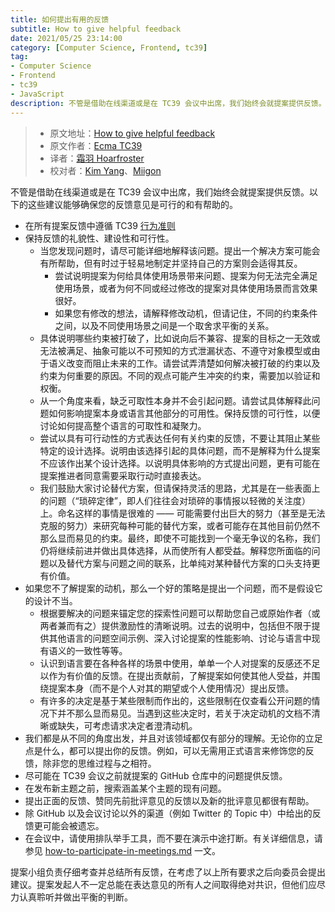 ```yaml
---
title: 如何提出有用的反馈
subtitle: How to give helpful feedback
date: 2021/05/25 23:14:00
category: [Computer Science, Frontend, tc39]
tag:
- Computer Science
- Frontend
- tc39
- JavaScript
description: 不管是借助在线渠道或是在 TC39 会议中出席，我们始终会就提案提供反馈。以下的这些建议能够确保您的反馈意见是可行的和有帮助的。
---
```


> * 原文地址：[How to give helpful feedback](https://github.com/tc39/how-we-work/blob/master/feedback.md)
> * 原文作者：[Ecma TC39](https://github.com/tc39/how-we-work)
> * 译者：[霜羽 Hoarfroster](https://github.com/PassionPenguin)
> * 校对者：[Kim Yang](https://github.com/KimYangOfCat)、[Miigon](https://github.com/Miigon)

不管是借助在线渠道或是在 TC39 会议中出席，我们始终会就提案提供反馈。以下的这些建议能够确保您的反馈意见是可行的和有帮助的。

- 在所有提案反馈中遵循 TC39 [行为准则](https://tc39.es/code-of-conduct/)
- 保持反馈的礼貌性、建设性和可行性。
    - 当您发现问题时，请尽可能详细地解释该问题。提出一个解决方案可能会有所帮助，但有时过于轻易地制定并坚持自己的方案则会适得其反。
        - 尝试说明提案为何给具体使用场景带来问题、提案为何无法完全满足使用场景，或者为何不同或经过修改的提案对具体使用场景而言效果很好。
        - 如果您有修改的想法，请解释修改动机，但请记住，不同的约束条件之间，以及不同使用场景之间是一个取舍求平衡的关系。
    - 具体说明哪些约束被打破了，比如说向后不兼容、提案的目标之一无效或无法被满足、抽象可能以不可预知的方式泄漏状态、不遵守对象模型或由于语义改变而阻止未来的工作。请尝试弄清楚如何解决被打破的约束以及约束为何重要的原因。不同的观点可能产生冲突的约束，需要加以验证和权衡。
    - 从一个角度来看，缺乏可取性本身并不会引起问题。请尝试具体解释此问题如何影响提案本身或语言其他部分的可用性。保持反馈的可行性，以便讨论如何提高整个语言的可取性和凝聚力。
    - 尝试以具有可行动性的方式表达任何有关约束的反馈，不要让其阻止某些特定的设计选择。说明由该选择引起的具体问题，而不是解释为什么提案不应该作出某个设计选择。以说明具体影响的方式提出问题，更有可能在提案推进者同意需要采取行动时直接表达。
    - 我们鼓励大家讨论替代方案，但请保持灵活的思路，尤其是在一些表面上的问题（“琐碎定律”，即人们往往会对琐碎的事情报以轻微的关注度）上。命名这样的事情是很难的 —— 可能需要付出巨大的努力（甚至是无法克服的努力）来研究每种可能的替代方案，或者可能存在其他目前仍然不那么显而易见的约束。最终，即使不可能找到一个毫无争议的名称，我们仍将继续前进并做出具体选择，从而使所有人都受益。解释您所面临的问题以及替代方案与问题之间的联系，比单纯对某种替代方案的口头支持更有价值。
- 如果您不了解提案的动机，那么一个好的策略是提出一个问题，而不是假设它的设计不当。
    - 根据要解决的问题来锚定您的探索性问题可以帮助您自己或原始作者（或两者兼而有之）提供激励性的清晰说明。过去的说明中，包括但不限于提供其他语言的问题空间示例、深入讨论提案的性能影响、讨论与语言中现有语义的一致性等等。
    - 认识到语言要在各种各样的场景中使用，单单一个人对提案的反感还不足以作为有价值的反馈。在提出贡献前，了解提案如何使其他人受益，并围绕提案本身（而不是个人对其的期望或个人使用情况）提出反馈。
    - 有许多的决定是基于某些限制而作出的，这些限制在仅查看公开问题的情况下并不那么显而易见。当遇到这些决定时，若关于决定动机的文档不清晰或缺失，可考虑请求决定者澄清动机。
- 我们都是从不同的角度出发，并且对该领域都仅有部分的理解。无论你的立足点是什么，都可以提出你的反馈。例如，可以无需用正式语言来修饰您的反馈，除非您的思维过程与之相符。
- 尽可能在 TC39 会议之前就提案的 GitHub 仓库中的问题提供反馈。
- 在发布新主题之前，搜索涵盖某个主题的现有问题。
- 提出正面的反馈、赞同先前批评意见的反馈以及新的批评意见都很有帮助。
- 除 GitHub 以及会议讨论以外的渠道（例如 Twitter 的 Topic 中）中给出的反馈更可能会被遗忘。
- 在会议中，请使用排队举手工具，而不要在演示中途打断。有关详细信息，请参见 [how-to-participate-in-meetings.md](https://github.com/tc39/how-we-work/blob/master/how-to-participate-in-meetings.md) 一文。

提案小组负责仔细考查并总结所有反馈，在考虑了以上所有要求之后向委员会提出建议。提案发起人不一定总能在表达意见的所有人之间取得绝对共识，但他们应尽力认真聆听并做出平衡的判断。
